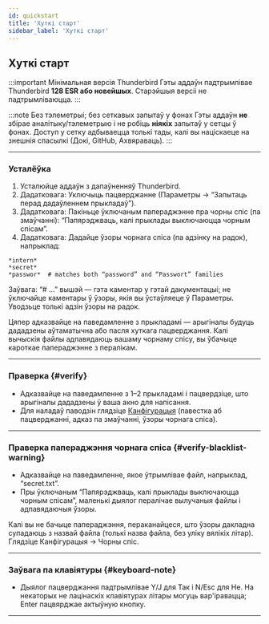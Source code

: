 ```yaml
---
id: quickstart
title: 'Хуткі старт'
sidebar_label: 'Хуткі старт'
---
```


## Хуткі старт

:::important Мінімальная версія Thunderbird
Гэты аддаўн падтрымлівае Thunderbird **128 ESR або новейшых**. Старэйшыя версіі не падтрымліваюцца.
:::

:::note Без тэлеметрыі; без сеткавых запытаў у фонах
Гэты аддаўн **не** збірае аналітыку/тэлеметрыю і не робіць **ніякіх** запытаў у сетцы ў фонах. Доступ у сетку адбываецца толькі тады, калі вы націскаеце на знешнія спасылкі (Докі, GitHub, Ахвяраваць).
:::

---

### Усталёўка

1. Усталюйце аддаўн з дапаўненняў Thunderbird.
2. Дадатковага: Уключыць пацверджанне (Параметры → “Запытаць перад дадаўленнем прыкладаў”).
3. Дадатковага: Пакіньце ўключаным папераджэнне пра чорны спіс (па змаўчанні): “Папярэджваць, калі прыклады выключаюцца чорным спісам”.
4. Дадатковага: Дадайце ўзоры чорнага спіса (па адзінку на радок), напрыклад:

```
*intern*
*secret*
*passwor*  # matches both “password” and “Passwort” families
```

Заўвага: “# …” вышэй — гэта каментар у гэтай дакументацыі; не ўключайце каментары ў ўзоры, якія вы ўстаўляеце ў Параметры. Уводзьце толькі адзін ўзоры на радок.

Цяпер адказвайце на паведамленне з прыкладамі — арыгіналы будуць дададзены аўтаматычна або пасля хуткага пацверджання. Калі вычыскія файлы адпавядаюць вашаму чорнаму спісу, вы ўбачыце кароткае папераджэнне з пералікам.

---

### Праверка {#verify}

- Адказвайце на паведамленне з 1–2 прыкладамі і пацвердзіце, што арыгіналы дададзены ў ваша акно для напісання.
- Для наладаў паводзін глядзіце [Канфігурацыя](configuration) (павестка аб пацверджанні, адказ па змаўчанні, ўзоры чорнага спіса).

---

### Праверка папераджэння чорнага спіса {#verify-blacklist-warning}

- Адказвайце на паведамленне, якое ўтрымлівае файл, напрыклад, “secret.txt”.
- Пры ўключаным “Папярэджваць, калі прыклады выключаюцца чорным спісам”, маленькі дыялог пералічае вылучаныя файлы і адпавядаючыя ўзоры.

Калі вы не бачыце папераджэння, пераканайцеся, што ўзоры дакладна супадаюць з назвай файла (толькі назва файла, без уліку вялікіх літар). Глядзіце Канфігурацыя → Чорны спіс.

---

### Заўвага па клавіятуры {#keyboard-note}

- Дыялог пацверджання падтрымлівае Y/J для Так і N/Esc для Не. На некаторых не лацінаскіх клавіятурах літары могуць вар'іравацца; Enter пацвярджае актыўную кнопку.

---

